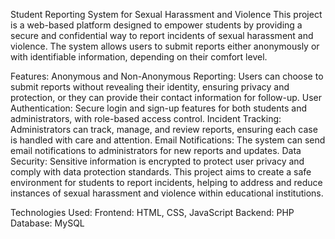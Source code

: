 Student Reporting System for Sexual Harassment and Violence
This project is a web-based platform designed to empower students by providing a secure and confidential way to report incidents of sexual harassment and violence. The system allows users to submit reports either anonymously or with identifiable information, depending on their comfort level.

Features:
Anonymous and Non-Anonymous Reporting: Users can choose to submit reports without revealing their identity, ensuring privacy and protection, or they can provide their contact information for follow-up.
User Authentication: Secure login and sign-up features for both students and administrators, with role-based access control.
Incident Tracking: Administrators can track, manage, and review reports, ensuring each case is handled with care and attention.
Email Notifications: The system can send email notifications to administrators for new reports and updates.
Data Security: Sensitive information is encrypted to protect user privacy and comply with data protection standards.
This project aims to create a safe environment for students to report incidents, helping to address and reduce instances of sexual harassment and violence within educational institutions.

Technologies Used:
Frontend: HTML, CSS, JavaScript
Backend: PHP
Database: MySQL
